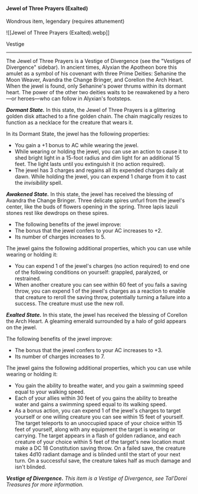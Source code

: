 #### Jewel of Three Prayers (Exalted)

Wondrous item, legendary (requires attunement)

![[Jewel of Three Prayers (Exalted).webp]]

Vestige

---

The Jewel of Three Prayers is a Vestige of Divergence (see the "Vestiges of Divergence" sidebar). In ancient times, Alyxian the Apotheon bore this amulet as a symbol of his covenant with three Prime Deities: Sehanine the Moon Weaver, Avandra the Change Bringer, and Corellon the Arch Heart. When the jewel is found, only Sehanine's power thrums within its dormant heart. The power of the other two deities waits to be reawakened by a hero—or heroes—who can follow in Alyxian's footsteps.

***Dormant State.*** In this state, the Jewel of Three Prayers is a glittering golden disk attached to a fine golden chain. The chain magically resizes to function as a necklace for the creature that wears it.

In its Dormant State, the jewel has the following properties:

- You gain a +1 bonus to AC while wearing the jewel.
- While wearing or holding the jewel, you can use an action to cause it to shed bright light in a 15-foot radius and dim light for an additional 15 feet. The light lasts until you extinguish it (no action required).
- The jewel has 3 charges and regains all its expended charges daily at dawn. While holding the jewel, you can expend 1 charge from it to cast the *invisibility* spell.

***Awakened State.*** In this state, the jewel has received the blessing of Avandra the Change Bringer. Three delicate spires unfurl from the jewel's center, like the buds of flowers opening in the spring. Three lapis lazuli stones rest like dewdrops on these spires.

- The following benefits of the jewel improve:
- The bonus that the jewel confers to your AC increases to +2.
- Its number of charges increases to 5.

The jewel gains the following additional properties, which you can use while wearing or holding it:

- You can expend 1 of the jewel's charges (no action required) to end one of the following conditions on yourself: grappled, paralyzed, or restrained.
- When another creature you can see within 60 feet of you fails a saving throw, you can expend 1 of the jewel's charges as a reaction to enable that creature to reroll the saving throw, potentially turning a failure into a success. The creature must use the new roll.

***Exalted State.*** In this state, the jewel has received the blessing of Corellon the Arch Heart. A gleaming emerald surrounded by a halo of gold appears on the jewel.

The following benefits of the jewel improve:

- The bonus that the jewel confers to your AC increases to +3.
- Its number of charges increases to 7.

The jewel gains the following additional properties, which you can use while wearing or holding it:

- You gain the ability to breathe water, and you gain a swimming speed equal to your walking speed.
- Each of your allies within 30 feet of you gains the ability to breathe water and gains a swimming speed equal to its walking speed.
- As a bonus action, you can expend 1 of the jewel's charges to target yourself or one willing creature you can see within 15 feet of yourself. The target teleports to an unoccupied space of your choice within 15 feet of yourself, along with any equipment the target is wearing or carrying. The target appears in a flash of golden radiance, and each creature of your choice within 5 feet of the target's new location must make a DC 18 Constitution saving throw. On a failed save, the creature takes 4d10 radiant damage and is blinded until the start of your next turn. On a successful save, the creature takes half as much damage and isn't blinded.

***Vestige of Divergence.*** *This item is a Vestige of Divergence, see *Tal'Dorei Treasures* for more information.*